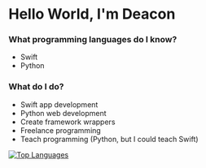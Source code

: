 # Hello World, I'm Deacon

### What programming languages do I know?
  - Swift
  - Python

### What do I do?
  - Swift app development
  - Python web development
  - Create framework wrappers
  - Freelance programming
  - Teach programming (Python, but I could teach Swift)

[![Top Languages](https://github-readme-stats.vercel.app/api/top-langs/?username=rott215dog&show_icons=true&theme=dracula)](https://github.com/anuraghazra/github-readme-stats)
